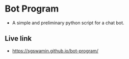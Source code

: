 # Bot Program

* A simple and preliminary python script for a chat bot.

## Live link

* https://sgswamin.github.io/bot-program/